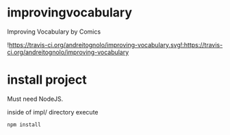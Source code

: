 improvingvocabulary
===================

Improving Vocabulary by Comics

!https://travis-ci.org/andreitognolo/improving-vocabulary.svg!:https://travis-ci.org/andreitognolo/improving-vocabulary

install project
===============

Must need NodeJS.

inside of impl/ directory execute

	npm install
